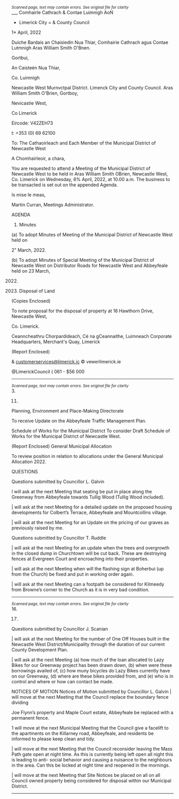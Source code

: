 *<small>Scanned page, text may contain errors. See original file for clarity</small>*  
___ Comhairle Cathrach
& Contae Luimnigh
AoN
- Limerick City
= & County Council

1* April, 2022

Duiche Bardais an Chaisiedin Nua Thiar,
Comhairie Cathrach agus Contae Lutmnigh
Aras William Smith O'Bnen.

Gortbui,

An Caisteén Nua Thiar,

Co. Luimnigh

Newcastle West Murnvctpal District.
Limenck City and County Council.
Aras William Smith O'Brien,
Gortboy,

Nevicastie West,

Co Limerick

Eircode: V42ZEH73

t: +353 (0) 69 62100

To: The Cathaoirleach and Each Member of the Municipal District of Newcastle West

A Chomhairleoir, a chara,

You are requested to attend a Meeting of the Municipal District of Newcastle West to be held
in Aras William Smith OBrien, Newcastle West, Co. Limerick on Wednesday, 6% April, 2022,
at 10.00 a.m. The business to be transacted is set out on the appended Agenda.

Is mise le meas,

Martin Curran,
Meetings Administrator.

AGENDA

1. Minutes

(a) To adopt Minutes of Meeting of the Municipal District of Newcastle West held on

2" March, 2022.

(b) To adopt Minutes of Special Meeting of the Municipal District of Newcastle West
on Distributor Roads for Newcastle West and Abbeyfeale held on 23 March,

2022.

2. Disposal of Land

(Copies Enclosed)

To note proposal for the disposal of property at 16 Hawthorn Drive, Newcastle West,

Co. Limerick.

Ceanncheathru Chorpardideach, Cé na gCeannaithe, Luimneach
Corporate Headquarters, Merchant's Quay, Limerick

(Report Enclosed)

& customerservices@limerick.ic
© vewerlimerick.ie

@LimerickCouncil
( 061 - $56 000

---
*<small>Scanned page, text may contain errors. See original file for clarity</small>*  
3.

11.

Planning, Environment and Place-Making Directorate

To receive Update on the Abbeyfeale Traffic Management Plan.

Schedule of Works for the Municipal District
To consider Draft Schedule of Works for the Municipal District of Newcastle West.

(Report Enclosed)
General Municipal Allocation

To review position in relation to allocations under the General Municipal Allocation
2022.

QUESTIONS

Questions submitted by Councillor L. Galvin

I will ask at the next Meeting that seating be put in place along the Greenway from
Abbeyfeale towards Tullig Wood (Tullig Wood included).

| will ask at the next Meeting for a detailed update on the proposed housing
developments for Colbert’s Terrace, Abbeyfeale and Mountcollins village.

| will ask at the next Meeting for an Update on the pricing of our graves as previously
raised by me.

Questions submitted by Councillor T. Ruddle

| will ask at the next Meeting for an update when the trees and overgrowth in the
closed dump in Churchtown will be cut back. These are destroying fences at
Evergreen Court and encroaching into their properties.

| will ask at the next Meeting when will the flashing sign at Boherbui (up from the
Church) be fixed and put in working order again.

| will ask at the next Meeting can a footpath be considered for Kilmeedy from
Browne’s corner to the Church as it is in very bad condition.

---
*<small>Scanned page, text may contain errors. See original file for clarity</small>*  
16.

17.

Questions submitted by Councillor J. Scanian

| will ask at the next Meeting for the number of One Off Houses built in the
Newcastle West District/Municipality through the duration of our current County
Development Plan.

| will ask at the next Meeting (a) how much of the loan allocated to Lazy Bikes for
our Greenway project has been drawn down, (b) when were these borrowings availed
of, (c) how muny bicycles do Lazy Bikes currently have on our Greenway, (d) where
are these bikes provided from, and (e) who is in control and where or how can contact
be made.

NOTICES OF MOTION
Notices of Motion submitted by Councillor L. Galvin
| will move at the next Meeting that the Council replace the boundary fence dividing

Joe Flynn’s property and Maple Court estate, Abbeyfeale be replaced with a
permanent fence.

1 will move at the next Municipal Meeting that the Council give a facelift to the
apartments on the Killarney road, Abbeyfeale, and residents be informed to please
keep clean and tidy.

| will move at the next Meeting that the Council reconsider leaving the Mass Path gate
open at night time. As this is currently being left open all night this is leading to anti-
social behavior and causing a nuisance to the neighbours in the area. Can this be
locked at night time and reopened in the mornings.

| will move at the next Meeting that Site Notices be placed on all on all Council owned
property being considered for disposal within our Municipal District.

---
